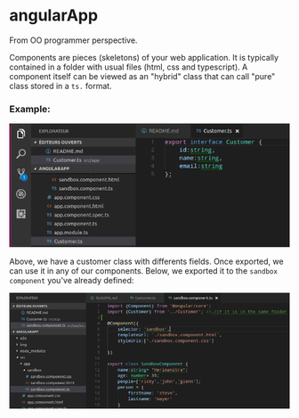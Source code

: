 # angularApp

From OO programmer perspective.

Components are pieces (skeletons) of your web application. It is typically contained in a folder with usual files (html, css and typescript).
A component itself can be viewed as an "hybrid" class that can call "pure" class stored in a  `ts.` format. 

### Example:

![](./img/customers.png)

Above, we have a customer class with differents fields. Once exported, we can use it in any of our components. Below, we exported it to the `sandbox component` you've already defined:


![](./img/sandbox.png)


